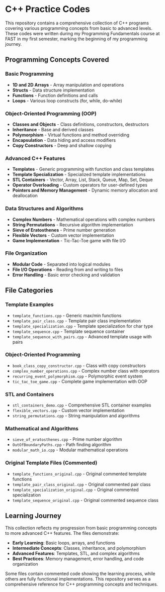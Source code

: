 # C++ Practice Codes

This repository contains a comprehensive collection of C++ programs covering various programming concepts from basic to advanced levels. These codes were written during my Programming Fundamentals course at FAST in my first semester, marking the beginning of my programming journey.

## Programming Concepts Covered

### Basic Programming
- **1D and 2D Arrays** - Array manipulation and operations
- **Structs** - Data structure implementation
- **Functions** - Function definitions and calls
- **Loops** - Various loop constructs (for, while, do-while)

### Object-Oriented Programming (OOP)
- **Classes and Objects** - Class definitions, constructors, destructors
- **Inheritance** - Base and derived classes
- **Polymorphism** - Virtual functions and method overriding
- **Encapsulation** - Data hiding and access modifiers
- **Copy Constructors** - Deep and shallow copying

### Advanced C++ Features
- **Templates** - Generic programming with function and class templates
- **Template Specialization** - Specialized template implementations
- **STL Containers** - Vector, Array, List, Stack, Queue, Map, Set, Deque
- **Operator Overloading** - Custom operators for user-defined types
- **Pointers and Memory Management** - Dynamic memory allocation and deallocation

### Data Structures and Algorithms
- **Complex Numbers** - Mathematical operations with complex numbers
- **String Permutations** - Recursive algorithm implementation
- **Sieve of Eratosthenes** - Prime number generation
- **Flexible Vectors** - Custom vector implementation
- **Game Implementation** - Tic-Tac-Toe game with file I/O

### File Organization
- **Modular Code** - Separated into logical modules
- **File I/O Operations** - Reading from and writing to files
- **Error Handling** - Basic error checking and validation

## File Categories

### Template Examples
- `template_functions.cpp` - Generic max/min functions
- `template_pair_class.cpp` - Template pair class implementation
- `template_specialization.cpp` - Template specialization for char type
- `template_sequence.cpp` - Template sequence container
- `template_sequence_with_pairs.cpp` - Advanced template usage with pairs

### Object-Oriented Programming
- `book_class_copy_constructor.cpp` - Class with copy constructors
- `complex_number_operations.cpp` - Complex number class with operators
- `recurring_event_polymorphism.cpp` - Polymorphic event system
- `tic_tac_toe_game.cpp` - Complete game implementation with OOP

### STL and Containers
- `stl_containers_demo.cpp` - Comprehensive STL container examples
- `flexible_vectors.cpp` - Custom vector implementation
- `string_permutations.cpp` - String manipulation and algorithms

### Mathematical and Algorithms
- `sieve_of_eratosthenes.cpp` - Prime number algorithm
- `OutOfBoundaryPaths.cpp` - Path finding algorithm
- `modular_math_io.cpp` - Modular mathematical operations

### Original Template Files (Commented)
- `template_functions_original.cpp` - Original commented template functions
- `template_pair_class_original.cpp` - Original commented pair class
- `template_specialization_original.cpp` - Original commented specialization
- `template_sequence_original.cpp` - Original commented sequence class

## Learning Journey

This collection reflects my progression from basic programming concepts to more advanced C++ features. The files demonstrate:
- **Early Learning**: Basic loops, arrays, and functions
- **Intermediate Concepts**: Classes, inheritance, and polymorphism
- **Advanced Features**: Templates, STL, and complex algorithms
- **Best Practices**: Memory management, error handling, and code organization

Some files contain commented code showing the learning process, while others are fully functional implementations. This repository serves as a comprehensive reference for C++ programming concepts and techniques.
